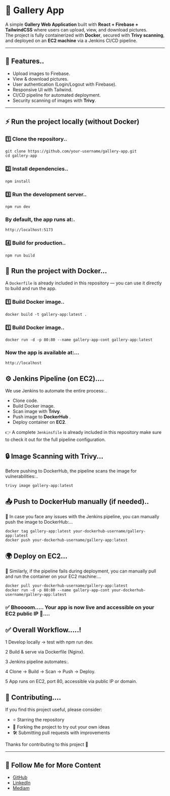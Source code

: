 # 📸 Gallery App  

A simple **Gallery Web Application** built with **React + Firebase + TailwindCSS** where users can upload, view, and download pictures.  
The project is fully containerized with **Docker**, secured with **Trivy scanning**, and deployed on an **EC2 machine** via a Jenkins CI/CD pipeline.  

---

## 🚀 Features..
- Upload images to Firebase.
- View & download pictures.
- User authentication (Login/Logout with Firebase).
- Responsive UI with Tailwind.
- CI/CD pipeline for automated deployment.
- Security scanning of images with **Trivy**.

---

## ⚡ Run the project locally (without Docker)

### 1️⃣ Clone the repository..
```
git clone https://github.com/your-username/gallery-app.git
cd gallery-app
```
### 2️⃣ Install dependencies..
```
npm install
```
### 3️⃣ Run the development server..
```
npm run dev
```
### By default, the app runs at:.
```
http://localhost:5173
```
### 4️⃣ Build for production..
```
npm run build
```

## 🐳 Run the project with Docker...

A `Dockerfile` is already included in this repository — you can use it directly to build and run the app.

### 1️⃣ Build Docker image..
```
docker build -t gallery-app:latest .
```

### 1️⃣ Build Docker image..
```
docker run -d -p 80:80 --name gallery-app-cont gallery-app:latest
```
### Now the app is available at:...
```
http://localhost
```

## ⚙️ Jenkins Pipeline (on EC2)....

We use Jenkins to automate the entire process:..

- Clone code. 
- Build Docker image. 
- Scan image with **Trivy**.
- Push image to **DockerHub** . 
- Deploy container on **EC2**.

👉 A complete `Jenkinsfile` is already included in this repository make sure to check it out for the full pipeline configuration.  

## 🔒 Image Scanning with Trivy...

Before pushing to DockerHub, the pipeline scans the image for vulnerabilities:..
```
trivy image gallery-app:latest
```

## 📤 Push to DockerHub manually (if needed)..

🔹 In case you face any issues with the Jenkins pipeline, you can manually push the image to DockerHub:...

```
docker tag gallery-app:latest your-dockerhub-username/gallery-app:latest
docker push your-dockerhub-username/gallery-app:latest
```

## 🌍 Deploy on EC2...

🔹 Similarly, if the pipeline fails during deployment, you can manually pull and run the container on your EC2 machine:...
```
docker pull your-dockerhub-username/gallery-app:latest
docker run -d -p 80:80 --name gallery-app-cont your-dockerhub-username/gallery-app:latest
```
### ✅ Bhoooom..... Your app is now live and accessible on your EC2 public IP 🎉....

## ✅ Overall Workflow.....!

1 Develop locally → test with npm run dev.

2 Build & serve via Dockerfile (Nginx).

3 Jenkins pipeline automates:.

4 Clone → Build → Scan → Push → Deploy.

5 App runs on EC2, port 80, accessible via public IP or domain.



## 🤝 Contributing....

If you find this project useful, please consider:

- ⭐ Starring the repository  
- 🍴 Forking the project to try out your own ideas  
- 🛠️ Submitting pull requests with improvements  

Thanks for contributing to this project 💙  

---

## 🔗 Follow Me for More Content

- [GitHub](https://github.com/muhammadiishaq)  
- [LinkedIn](https://www.linkedin.com/in/muhammadishaq-khan/)
- [Mediam](https://medium.com/@muhammadishaqpak801)  


